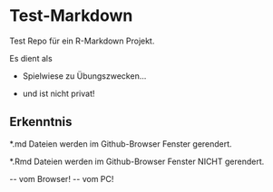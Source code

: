 # Test-Markdown
Test Repo für ein R-Markdown Projekt.

Es dient als

- Spielwiese zu Übungszwecken...

- und ist nicht privat!

## Erkenntnis

\*.md Dateien werden im Github-Browser Fenster gerendert.

\*.Rmd Dateien werden im Github-Browser Fenster NICHT gerendert.

-- vom Browser!
-- vom PC!
